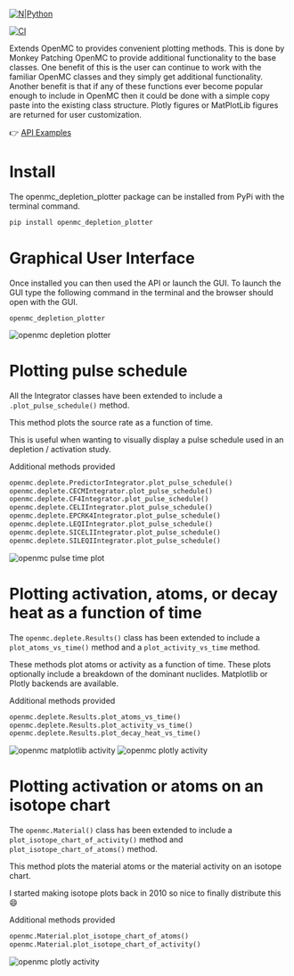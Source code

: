 [![N|Python](https://www.python.org/static/community_logos/python-powered-w-100x40.png)](https://www.python.org)

[![CI](https://github.com/fusion-energy/openmc_depletion_plotter/actions/workflows/ci.yml/badge.svg)](https://github.com/fusion-energy/openmc_depletion_plotter/actions/workflows/ci.yml)

Extends OpenMC to provides convenient plotting methods.
This is done by Monkey Patching OpenMC to provide additional functionality to the base classes.
One benefit of this is the user can continue to work with the familiar OpenMC classes and they simply get additional functionality.
Another benefit is that if any of these functions ever become popular enough to include in OpenMC then it could be done with a simple copy paste into the existing class structure.
Plotly figures or MatPlotLib figures are returned for user customization.


:point_right: [API Examples](https://github.com/fusion-energy/openmc_depletion_plotter/tree/main/examples)

# Install

The openmc_depletion_plotter package can be installed from PyPi with the terminal command.

```bash
pip install openmc_depletion_plotter
```

# Graphical User Interface

Once installed you can then used the API or launch the GUI.
To launch the GUI type the following command in the terminal and the browser should open with the GUI.

```
openmc_depletion_plotter
```

![openmc depletion plotter](https://user-images.githubusercontent.com/8583900/226143434-0f3d077c-1403-4efe-8318-7fc10ff00fca.gif)

# Plotting pulse schedule

All the Integrator classes have been extended to include a ```.plot_pulse_schedule()``` method.

This method plots the source rate as a function of time.

This is useful when wanting to visually display a pulse schedule used in an depletion / activation study.

Additional methods provided

```python
openmc.deplete.PredictorIntegrator.plot_pulse_schedule()
openmc.deplete.CECMIntegrator.plot_pulse_schedule()
openmc.deplete.CF4Integrator.plot_pulse_schedule()
openmc.deplete.CELIIntegrator.plot_pulse_schedule()
openmc.deplete.EPCRK4Integrator.plot_pulse_schedule()
openmc.deplete.LEQIIntegrator.plot_pulse_schedule()
openmc.deplete.SICELIIntegrator.plot_pulse_schedule()
openmc.deplete.SILEQIIntegrator.plot_pulse_schedule()
```

![openmc pulse time plot](https://user-images.githubusercontent.com/8583900/188698064-9ffae002-844d-4cdf-aca2-b87d9a8f39b4.png)

# Plotting activation, atoms, or decay heat as a function of time

The ```openmc.deplete.Results()``` class has been extended to include a ```plot_atoms_vs_time()``` method and a ```plot_activity_vs_time``` method.

These methods plot atoms or activity as a function of time.
These plots optionally include a breakdown of the dominant nuclides.
Matplotlib or Plotly backends are available.

Additional methods provided

```python
openmc.deplete.Results.plot_atoms_vs_time()
openmc.deplete.Results.plot_activity_vs_time()
openmc.deplete.Results.plot_decay_heat_vs_time()
```

![openmc matplotlib activity](https://user-images.githubusercontent.com/8583900/188697525-a156c538-1d67-4efe-b19d-f34850af8b1f.png)
![openmc plotly activity](https://user-images.githubusercontent.com/8583900/188697666-13f4ed29-3293-44f7-99d2-7eabf48d54cb.png)

# Plotting activation or atoms on an isotope chart

The ```openmc.Material()``` class has been extended to include a ```plot_isotope_chart_of_activity()``` method and  ```plot_isotope_chart_of_atoms()``` method.

This method plots the material atoms or the material activity on an isotope chart.

I started making isotope plots back in 2010 so nice to finally distribute this :smile:

Additional methods provided

```python
openmc.Material.plot_isotope_chart_of_atoms()
openmc.Material.plot_isotope_chart_of_activity()
```
![openmc plotly activity](https://user-images.githubusercontent.com/8583900/188697852-962e47d2-4f41-4449-abb1-7cc0b39996e0.png)
